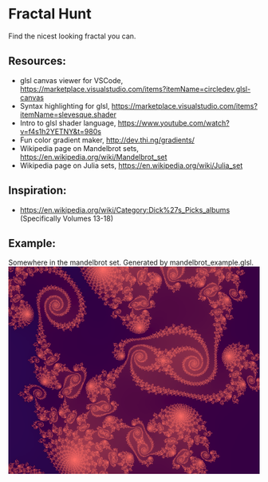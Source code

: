 # Fractal Hunt
Find the nicest looking fractal you can.

## Resources:
  - glsl canvas viewer for VSCode, https://marketplace.visualstudio.com/items?itemName=circledev.glsl-canvas
  - Syntax highlighting for glsl, https://marketplace.visualstudio.com/items?itemName=slevesque.shader
  - Intro to glsl shader language, https://www.youtube.com/watch?v=f4s1h2YETNY&t=980s
  - Fun color gradient maker, http://dev.thi.ng/gradients/
  - Wikipedia page on Mandelbrot sets, https://en.wikipedia.org/wiki/Mandelbrot_set
  - Wikipedia page on Julia sets, https://en.wikipedia.org/wiki/Julia_set

## Inspiration:
  - https://en.wikipedia.org/wiki/Category:Dick%27s_Picks_albums (Specifically Volumes 13-18)

## Example:
Somewhere in the mandelbrot set. Generated by mandelbrot_example.glsl.
![image info](./submissions/owens-example.png)

